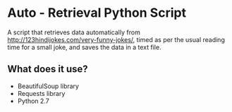 # Auto - Retrieval Python Script
A script that retrieves data automatically from http://123hindijokes.com/very-funny-jokes/, timed as per the usual reading time for a small joke, and saves the data in a text file. 

## What does it use?
- BeautifulSoup library
- Requests library
- Python 2.7

